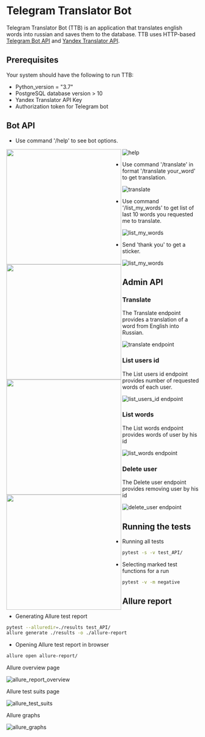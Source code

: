 # Telegram Translator Bot
Telegram Translator Bot (TTB) is an application that translates english words into russian and saves them to the database. 
TTB uses HTTP-based [Telegram Bot API](https://core.telegram.org/bots/api) and [Yandex Translator API](https://yandex.ru/dev/translate/doc/dg/concepts/about-docpage/). 

## Prerequisites
Your system should have the following to run TTB:
* Python_version = "3.7"
* PostgreSQL database version > 10
* Yandex Translator API Key
* Authorization token for Telegram bot

## Bot API

* Use command '/help' to see bot options.

![help](/images/help.png) <img src="/images/help.png" width=300 align=left>

* Use command '/translate' in format '/translate your_word' to get translation.

![translate](/images/translate_hi.png) <img src="/images/translate_hi.png" width=300 align=left>

* Use command '/list_my_words' to get list of last 10 words you requested me to translate. 

![list_my_words](/images/list_my_words.png) <img src="/images/list_my_words.png" width=300 align=left>

* Send 'thank you' to get a sticker.

![list_my_words](/images/thank_you.png) <img src="/images/thank_you.png" width=300 align=left>
                                 
## Admin API
###  Translate 

The Translate endpoint provides a translation of a word from English into Russian.

![translate endpoint](/images/translate.png)

###  List users id

The List users id endpoint provides number of requested words of each user.

![list_users_id endpoint](/images/list_users_id.png)

###  List words

The List words endpoint provides words of user by his id

![list_words endpoint](/images/list_words.png)

###  Delete user

The Delete user endpoint provides removing user by his id 

![delete_user endpoint](/images/delete_user.png)

## Running the tests
* Running all tests
```bash
pytest -s -v test_API/
```
* Selecting marked test functions for a run
```bash
pytest -v -m negative
```

## Allure report

* Generating Allure test report

```bash
pytest --alluredir=./results test_API/
allure generate ./results -o ./allure-report
```
* Opening Allure test report in browser 
```bash
allure open allure-report/
```
Allure overview page

![allure_report_overview](/images/allure_report_overview.png)

Allure test suits page

![allure_test_suits](/images/allure_test_suits.png)

Allure graphs

![allure_graphs](/images/allure_graphs.png)
